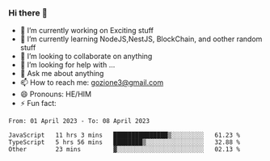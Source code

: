 ### Hi there 👋

<!--
**charlieScript/charlieScript** is a ✨ _special_ ✨ repository because its `README.md` (this file) appears on your GitHub profile.

Here are some ideas to get you started: -->

- 🔭 I’m currently working on Exciting stuff
- 🌱 I’m currently learning NodeJS,NestJS, BlockChain, and oother random stuff
- 👯 I’m looking to collaborate on anything
- 🤔 I’m looking for help with ...
- 💬 Ask me about anything
- 📫 How to reach me: gozione3@gmail.com
- 😄 Pronouns: HE/HIM
- ⚡ Fun fact: 
<!--START_SECTION:waka-->

```text
From: 01 April 2023 - To: 08 April 2023

JavaScript   11 hrs 3 mins   ███████████████▒░░░░░░░░░   61.23 %
TypeScript   5 hrs 56 mins   ████████▒░░░░░░░░░░░░░░░░   32.88 %
Other        23 mins         ▓░░░░░░░░░░░░░░░░░░░░░░░░   02.13 %
```

<!--END_SECTION:waka-->
